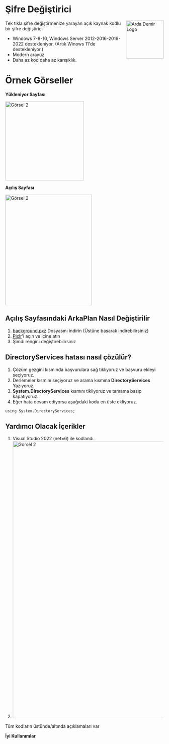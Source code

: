 # Şifre Değiştirici

<img src="http://cdn.ardademir.me/img/ads.jpg" align="right"
     alt="Arda Demir Logo" width="120" height="120">

Tek tıkla şifre değiştirmenize yarayan açık kaynak kodlu bir şifre değiştirici
* Windows 7-8-10, Windows Server 2012-2016-2019-2022 destekleniyor. (Artık Winows 11'de destekleniyor.)
* Modern arayüz
* Daha az kod daha az karışıklık.

# Örnek Görseller
**Yükleniyor Sayfası**
<p align="left">
  <img src="https://cdn.ardademir.me/img/pass_load%20(1).png" alt="Görsel 2" width="250" height="250">
</p>


**Açılış Sayfası**

<p align="left">
  <img src="https://cdn.ardademir.me/img/pass_load%20(2).png" alt="Görsel 2" width="275" height="350">
</p>

## Açılış Sayfasındaki ArkaPlan Nasıl Değiştirilir

1. [background.pxz](https://raw.githubusercontent.com/ArdaDDemir/password-changer-v2/main/Pixlr/background.pxz) Dosyasını indirin (Üstüne basarak indirebilirsiniz)
2. [Pixlr](https://pixlr.com/tr/e/)'i açın ve içine atın
3. Şimdi rengini değiştirebilirsiniz

## DirectoryServices hatası nasıl çözülür?

1. Çözüm gezgini kısmında başvurulara sağ tıklıyoruz ve başvuru ekleyi seçiyoruz.
2. Derlemeler kısmını seçiyoruz ve arama kısmına **DirectoryServices** Yazıyoruz.
3. **System.DirectoryServices** kısmını tikliyoruz ve tamama basıp kapatıyoruz.
4. Eğer hata devam ediyorsa aşağıdaki kodu en üste ekliyoruz.

```
using System.DirectoryServices;
```

## Yardımcı Olacak İçerikler

1. Visual Studio 2022 (net=6) ile kodlandı.
2.  <img src="https://cdn.ardademir.me/img/passload_31.png" alt="Görsel 2" width="839" height="877">
Tüm kodların üstünde/altında açıklamaları var


**İyi Kullanımlar**
